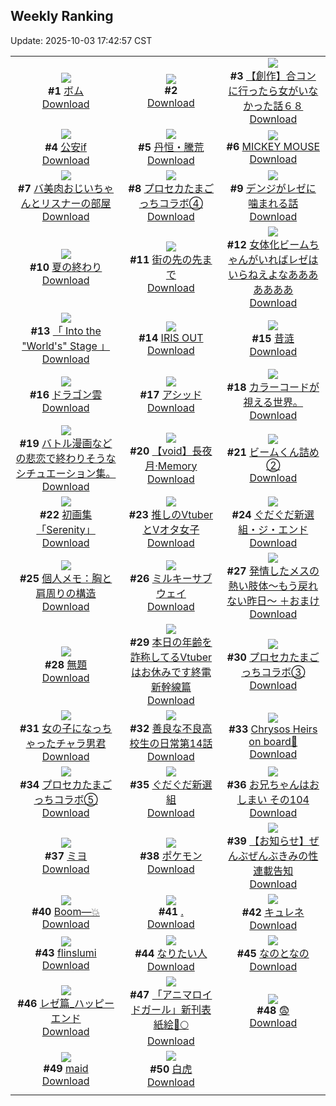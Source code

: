 ## Weekly Ranking
Update: 2025-10-03 17:42:57 CST

|      |      |      |
| :----: | :----: | :----: |
| ![](https://i.pixiv.re/c/240x480/img-master/img/2025/09/27/00/00/16/135571054_p0_master1200.jpg)<br>**#1** [ボム](https://www.pixiv.net/artworks/135571054)<br>[Download](https://i.pixiv.re/img-original/img/2025/09/27/00/00/16/135571054_p0.jpg) | ![](https://s.pximg.net/common/images/limit_unviewable_s.png)<br>**#2** [](https://www.pixiv.net/artworks/135595863)<br>[Download](https://s.pximg.net/common/images/limit_unviewable_s.png) | ![](https://i.pixiv.re/c/240x480/img-master/img/2025/09/26/02/08/18/135535089_p0_master1200.jpg)<br>**#3** [【創作】合コンに行ったら女がいなかった話６８](https://www.pixiv.net/artworks/135535089)<br>[Download](https://i.pixiv.re/img-original/img/2025/09/26/02/08/18/135535089_p0.jpg) |
| ![](https://i.pixiv.re/c/240x480/img-master/img/2025/09/27/02/30/43/135576286_p0_master1200.jpg)<br>**#4** [公安if](https://www.pixiv.net/artworks/135576286)<br>[Download](https://i.pixiv.re/img-original/img/2025/09/27/02/30/43/135576286_p0.png) | ![](https://i.pixiv.re/c/240x480/img-master/img/2025/09/26/00/00/14/135535074_p0_master1200.jpg)<br>**#5** [丹恒・騰荒](https://www.pixiv.net/artworks/135535074)<br>[Download](https://i.pixiv.re/img-original/img/2025/09/26/00/00/14/135535074_p0.jpg) | ![](https://i.pixiv.re/c/240x480/img-master/img/2025/09/28/00/01/40/135612314_p0_master1200.jpg)<br>**#6** [MICKEY MOUSE](https://www.pixiv.net/artworks/135612314)<br>[Download](https://i.pixiv.re/img-original/img/2025/09/28/00/01/40/135612314_p0.png) |
| ![](https://i.pixiv.re/c/240x480/img-master/img/2025/09/27/00/01/35/135571306_p0_master1200.jpg)<br>**#7** [バ美肉おじいちゃんとリスナーの部屋](https://www.pixiv.net/artworks/135571306)<br>[Download](https://i.pixiv.re/img-original/img/2025/09/27/00/01/35/135571306_p0.jpg) | ![](https://i.pixiv.re/c/240x480/img-master/img/2025/09/27/13/38/39/135589149_p0_master1200.jpg)<br>**#8** [プロセカたまごっちコラボ④](https://www.pixiv.net/artworks/135589149)<br>[Download](https://i.pixiv.re/img-original/img/2025/09/27/13/38/39/135589149_p0.jpg) | ![](https://i.pixiv.re/c/240x480/img-master/img/2025/09/26/00/16/16/135536146_p0_master1200.jpg)<br>**#9** [デンジがレゼに噛まれる話](https://www.pixiv.net/artworks/135536146)<br>[Download](https://i.pixiv.re/img-original/img/2025/09/26/00/16/16/135536146_p0.png) |
| ![](https://i.pixiv.re/c/240x480/img-master/img/2025/09/26/00/01/27/135535327_p0_master1200.jpg)<br>**#10** [夏の終わり](https://www.pixiv.net/artworks/135535327)<br>[Download](https://i.pixiv.re/img-original/img/2025/09/26/00/01/27/135535327_p0.png) | ![](https://i.pixiv.re/c/240x480/img-master/img/2025/09/28/07/30/04/135622272_p0_master1200.jpg)<br>**#11** [街の先の先まで](https://www.pixiv.net/artworks/135622272)<br>[Download](https://i.pixiv.re/img-original/img/2025/09/28/07/30/04/135622272_p0.jpg) | ![](https://i.pixiv.re/c/240x480/img-master/img/2025/09/26/18/26/56/135557447_p0_master1200.jpg)<br>**#12** [女体化ビームちゃんがいればレゼはいらねえよなあああああああ](https://www.pixiv.net/artworks/135557447)<br>[Download](https://i.pixiv.re/img-original/img/2025/09/26/18/26/56/135557447_p0.jpg) |
| ![](https://i.pixiv.re/c/240x480/img-master/img/2025/09/27/17/41/26/135595930_p0_master1200.jpg)<br>**#13** [「 Into the "World's" Stage 」](https://www.pixiv.net/artworks/135595930)<br>[Download](https://i.pixiv.re/img-original/img/2025/09/27/17/41/26/135595930_p0.jpg) | ![](https://i.pixiv.re/c/240x480/img-master/img/2025/09/27/20/00/13/135601142_p0_master1200.jpg)<br>**#14** [IRIS OUT](https://www.pixiv.net/artworks/135601142)<br>[Download](https://i.pixiv.re/img-original/img/2025/09/27/20/00/13/135601142_p0.png) | ![](https://i.pixiv.re/c/240x480/img-master/img/2025/09/28/01/05/49/135615198_p0_master1200.jpg)<br>**#15** [昔涟](https://www.pixiv.net/artworks/135615198)<br>[Download](https://i.pixiv.re/img-original/img/2025/09/28/01/05/49/135615198_p0.jpg) |
| ![](https://i.pixiv.re/c/240x480/img-master/img/2025/09/26/07/30/04/135544310_p0_master1200.jpg)<br>**#16** [ドラゴン雲](https://www.pixiv.net/artworks/135544310)<br>[Download](https://i.pixiv.re/img-original/img/2025/09/26/07/30/04/135544310_p0.jpg) | ![](https://i.pixiv.re/c/240x480/img-master/img/2025/09/26/00/17/00/135536173_p0_master1200.jpg)<br>**#17** [アシッド](https://www.pixiv.net/artworks/135536173)<br>[Download](https://i.pixiv.re/img-original/img/2025/09/26/00/17/00/135536173_p0.png) | ![](https://i.pixiv.re/c/240x480/img-master/img/2025/09/27/19/16/16/135599589_p0_master1200.jpg)<br>**#18** [カラーコードが視える世界。](https://www.pixiv.net/artworks/135599589)<br>[Download](https://i.pixiv.re/img-original/img/2025/09/27/19/16/16/135599589_p0.jpg) |
| ![](https://i.pixiv.re/c/240x480/img-master/img/2025/09/27/11/05/28/135575392_p0_master1200.jpg)<br>**#19** [バトル漫画などの悲恋で終わりそうなシチュエーション集。](https://www.pixiv.net/artworks/135575392)<br>[Download](https://i.pixiv.re/img-original/img/2025/09/27/11/05/28/135575392_p0.jpg) | ![](https://i.pixiv.re/c/240x480/img-master/img/2025/09/28/22/30/03/135536751_p0_master1200.jpg)<br>**#20** [【void】長夜月·Memory](https://www.pixiv.net/artworks/135536751)<br>[Download](https://i.pixiv.re/img-original/img/2025/09/28/22/30/03/135536751_p0.jpg) | ![](https://i.pixiv.re/c/240x480/img-master/img/2025/09/27/18/33/22/135597962_p0_master1200.jpg)<br>**#21** [ビームくん詰め②](https://www.pixiv.net/artworks/135597962)<br>[Download](https://i.pixiv.re/img-original/img/2025/09/27/18/33/22/135597962_p0.jpg) |
| ![](https://i.pixiv.re/c/240x480/img-master/img/2025/09/27/01/13/43/135574376_p0_master1200.jpg)<br>**#22** [初画集「Serenity」](https://www.pixiv.net/artworks/135574376)<br>[Download](https://i.pixiv.re/img-original/img/2025/09/27/01/13/43/135574376_p0.jpg) | ![](https://i.pixiv.re/c/240x480/img-master/img/2025/09/26/18/00/37/135556429_p0_master1200.jpg)<br>**#23** [推しのVtuberとVオタ女子](https://www.pixiv.net/artworks/135556429)<br>[Download](https://i.pixiv.re/img-original/img/2025/09/26/18/00/37/135556429_p0.jpg) | ![](https://i.pixiv.re/c/240x480/img-master/img/2025/09/27/00/00/12/135571022_p0_master1200.jpg)<br>**#24** [ぐだぐだ新選組・ジ・エンド](https://www.pixiv.net/artworks/135571022)<br>[Download](https://i.pixiv.re/img-original/img/2025/09/27/00/00/12/135571022_p0.jpg) |
| ![](https://i.pixiv.re/c/240x480/img-master/img/2025/09/27/06/00/09/135579234_p0_master1200.jpg)<br>**#25** [個人メモ：胸と肩周りの構造](https://www.pixiv.net/artworks/135579234)<br>[Download](https://i.pixiv.re/img-original/img/2025/09/27/06/00/09/135579234_p0.jpg) | ![](https://i.pixiv.re/c/240x480/img-master/img/2025/09/28/17/15/11/135637935_p0_master1200.jpg)<br>**#26** [ミルキーサブウェイ](https://www.pixiv.net/artworks/135637935)<br>[Download](https://i.pixiv.re/img-original/img/2025/09/28/17/15/11/135637935_p0.jpg) | ![](https://i.pixiv.re/c/240x480/img-master/img/2025/09/27/19/19/13/135599678_p0_master1200.jpg)<br>**#27** [発情したメスの熱い肢体〜もう戻れない昨日〜 ＋おまけ](https://www.pixiv.net/artworks/135599678)<br>[Download](https://i.pixiv.re/img-original/img/2025/09/27/19/19/13/135599678_p0.png) |
| ![](https://i.pixiv.re/c/240x480/img-master/img/2025/09/27/22/12/49/135607237_p0_master1200.jpg)<br>**#28** [無題](https://www.pixiv.net/artworks/135607237)<br>[Download](https://i.pixiv.re/img-original/img/2025/09/27/22/12/49/135607237_p0.png) | ![](https://i.pixiv.re/c/240x480/img-master/img/2025/09/27/21/20/33/135604744_p0_master1200.jpg)<br>**#29** [本日の年齢を詐称してるVtuberはお休みです終電新幹線篇](https://www.pixiv.net/artworks/135604744)<br>[Download](https://i.pixiv.re/img-original/img/2025/09/27/21/20/33/135604744_p0.png) | ![](https://i.pixiv.re/c/240x480/img-master/img/2025/09/26/17/38/40/135555720_p0_master1200.jpg)<br>**#30** [プロセカたまごっちコラボ③](https://www.pixiv.net/artworks/135555720)<br>[Download](https://i.pixiv.re/img-original/img/2025/09/26/17/38/40/135555720_p0.jpg) |
| ![](https://i.pixiv.re/c/240x480/img-master/img/2025/09/28/00/00/38/135612140_p0_master1200.jpg)<br>**#31** [女の子になっちゃったチャラ男君](https://www.pixiv.net/artworks/135612140)<br>[Download](https://i.pixiv.re/img-original/img/2025/09/28/00/00/38/135612140_p0.jpg) | ![](https://i.pixiv.re/c/240x480/img-master/img/2025/09/28/00/03/16/135612474_p0_master1200.jpg)<br>**#32** [善良な不良高校生の日常第14話](https://www.pixiv.net/artworks/135612474)<br>[Download](https://i.pixiv.re/img-original/img/2025/09/28/00/03/16/135612474_p0.jpg) | ![](https://i.pixiv.re/c/240x480/img-master/img/2025/09/26/23/13/42/135563356_p0_master1200.jpg)<br>**#33** [Chrysos Heirs on board🚀](https://www.pixiv.net/artworks/135563356)<br>[Download](https://i.pixiv.re/img-original/img/2025/09/26/23/13/42/135563356_p0.png) |
| ![](https://i.pixiv.re/c/240x480/img-master/img/2025/09/28/18/50/22/135641517_p0_master1200.jpg)<br>**#34** [プロセカたまごっちコラボ⑤](https://www.pixiv.net/artworks/135641517)<br>[Download](https://i.pixiv.re/img-original/img/2025/09/28/18/50/22/135641517_p0.jpg) | ![](https://i.pixiv.re/c/240x480/img-master/img/2025/09/26/00/01/13/135535293_p0_master1200.jpg)<br>**#35** [ぐだぐだ新選組](https://www.pixiv.net/artworks/135535293)<br>[Download](https://i.pixiv.re/img-original/img/2025/09/26/00/01/13/135535293_p0.png) | ![](https://i.pixiv.re/c/240x480/img-master/img/2025/09/27/12/43/06/135587738_p0_master1200.jpg)<br>**#36** [お兄ちゃんはおしまい その104](https://www.pixiv.net/artworks/135587738)<br>[Download](https://i.pixiv.re/img-original/img/2025/09/27/12/43/06/135587738_p0.png) |
| ![](https://i.pixiv.re/c/240x480/img-master/img/2025/09/27/00/30/07/135572720_p0_master1200.jpg)<br>**#37** [ミヨ](https://www.pixiv.net/artworks/135572720)<br>[Download](https://i.pixiv.re/img-original/img/2025/09/27/00/30/07/135572720_p0.jpg) | ![](https://i.pixiv.re/c/240x480/img-master/img/2025/09/26/17/56/02/135556156_p0_master1200.jpg)<br>**#38** [ポケモン](https://www.pixiv.net/artworks/135556156)<br>[Download](https://i.pixiv.re/img-original/img/2025/09/26/17/56/02/135556156_p0.jpg) | ![](https://i.pixiv.re/c/240x480/img-master/img/2025/09/27/00/00/08/135570998_p0_master1200.jpg)<br>**#39** [【お知らせ】ぜんぶぜんぶきみの性 連載告知](https://www.pixiv.net/artworks/135570998)<br>[Download](https://i.pixiv.re/img-original/img/2025/09/27/00/00/08/135570998_p0.jpg) |
| ![](https://i.pixiv.re/c/240x480/img-master/img/2025/09/27/03/40/01/135577560_p0_master1200.jpg)<br>**#40** [Boom—💥](https://www.pixiv.net/artworks/135577560)<br>[Download](https://i.pixiv.re/img-original/img/2025/09/27/03/40/01/135577560_p0.jpg) | ![](https://i.pixiv.re/c/240x480/img-master/img/2025/09/26/00/00/14/135535070_p0_master1200.jpg)<br>**#41** [.](https://www.pixiv.net/artworks/135535070)<br>[Download](https://i.pixiv.re/img-original/img/2025/09/26/00/00/14/135535070_p0.jpg) | ![](https://i.pixiv.re/c/240x480/img-master/img/2025/09/27/16/19/50/135593405_p0_master1200.jpg)<br>**#42** [キュレネ](https://www.pixiv.net/artworks/135593405)<br>[Download](https://i.pixiv.re/img-original/img/2025/09/27/16/19/50/135593405_p0.jpg) |
| ![](https://i.pixiv.re/c/240x480/img-master/img/2025/09/27/15/35/11/135592218_p0_master1200.jpg)<br>**#43** [flinslumi](https://www.pixiv.net/artworks/135592218)<br>[Download](https://i.pixiv.re/img-original/img/2025/09/27/15/35/11/135592218_p0.jpg) | ![](https://i.pixiv.re/c/240x480/img-master/img/2025/09/26/20/03/26/135560961_p0_master1200.jpg)<br>**#44** [なりたい人](https://www.pixiv.net/artworks/135560961)<br>[Download](https://i.pixiv.re/img-original/img/2025/09/26/20/03/26/135560961_p0.jpg) | ![](https://i.pixiv.re/c/240x480/img-master/img/2025/09/26/18/12/27/135557027_p0_master1200.jpg)<br>**#45** [なのとなの](https://www.pixiv.net/artworks/135557027)<br>[Download](https://i.pixiv.re/img-original/img/2025/09/26/18/12/27/135557027_p0.png) |
| ![](https://i.pixiv.re/c/240x480/img-master/img/2025/09/28/21/48/55/135649644_p0_master1200.jpg)<br>**#46** [レゼ篇_ハッピーエンド](https://www.pixiv.net/artworks/135649644)<br>[Download](https://i.pixiv.re/img-original/img/2025/09/28/21/48/55/135649644_p0.jpg) | ![](https://i.pixiv.re/c/240x480/img-master/img/2025/09/27/18/43/03/135598271_p0_master1200.jpg)<br>**#47** [「アニマロイドガール」新刊表紙絵🐇🌕](https://www.pixiv.net/artworks/135598271)<br>[Download](https://i.pixiv.re/img-original/img/2025/09/27/18/43/03/135598271_p0.png) | ![](https://i.pixiv.re/c/240x480/img-master/img/2025/09/27/05/52/45/135579095_p0_master1200.jpg)<br>**#48** [😨](https://www.pixiv.net/artworks/135579095)<br>[Download](https://i.pixiv.re/img-original/img/2025/09/27/05/52/45/135579095_p0.jpg) |
| ![](https://i.pixiv.re/c/240x480/img-master/img/2025/09/26/12/38/47/135549789_p0_master1200.jpg)<br>**#49** [maid](https://www.pixiv.net/artworks/135549789)<br>[Download](https://i.pixiv.re/img-original/img/2025/09/26/12/38/47/135549789_p0.jpg) | ![](https://i.pixiv.re/c/240x480/img-master/img/2025/09/27/01/20/48/135574582_p0_master1200.jpg)<br>**#50** [白虎](https://www.pixiv.net/artworks/135574582)<br>[Download](https://i.pixiv.re/img-original/img/2025/09/27/01/20/48/135574582_p0.jpg) |
|      |
